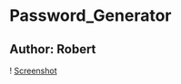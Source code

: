 # Password_Generator


## Author: Robert

! [Screenshot](https://github.com/rlund760/Password_Generator/blob/main/screenshot.PNG)